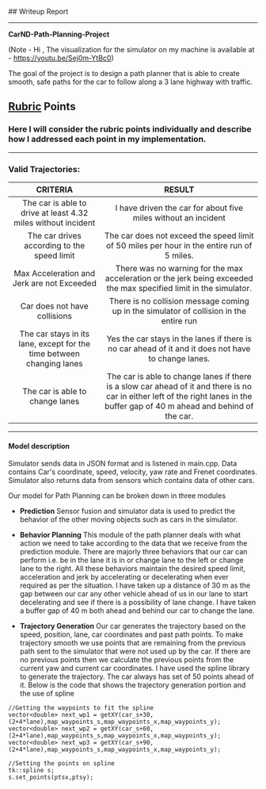 ﻿﻿## Writeup Report

---

**CarND-Path-Planning-Project**

(Note - Hi , The visualization for the simulator on my machine is available at - https://youtu.be/Sej0m-YtBc0)

The goal of the project is to design a path planner that is able to create smooth, safe paths for the car to follow along a 3 lane highway with traffic.

## [Rubric](https://review.udacity.com/#!/rubrics/896/view) Points
### Here I will consider the rubric points individually and describe how I addressed each point in my implementation.  

---
### Valid Trajectories:
 CRITERIA|RESULT|
|:--------------:|:------------:|
|The car is able to drive at least 4.32 miles without incident|I have driven the car for about five miles without an incident|
|The car drives according to the speed limit|The car does not exceed the speed limit of 50 miles per hour in the entire run of 5 miles.|
|Max Acceleration and Jerk are not Exceeded|There was no warning for the max acceleration or the jerk being exceeded the max specified limit in the simulator. |
|Car does not have collisions| There is no collision message coming up in the simulator of collision in the entire run|
|The car stays in its lane, except for the time between changing lanes|Yes the car stays in the lanes if there is no car ahead of it and it does not have to change lanes.|
|The car is able to change lanes|The car is able to change lanes if there is a slow car ahead of it and there is no car in either left of the right lanes in the buffer gap of 40 m ahead and behind of the car.|

---
#### Model description

Simulator sends data in JSON format and is listened in main.cpp. Data contains Car's coordinate, speed, velocity, yaw rate and Frenet coordinates. Simulator also returns data from sensors which contains data of other cars.

Our model for Path Planning can be broken down in three modules

-   **Prediction**  Sensor fusion and simulator data is used to predict the behavior of the other moving objects such as cars in the simulator.
    
-   **Behavior Planning**  This module of the path planner deals with what action we need to take according to the data that we receive from the prediction module. There are majorly three behaviors that our car can perform i.e. be in the lane it is in or change lane to the left or change lane to the right. All these behaviors maintain the desired speed limit, acceleration and jerk by accelerating or decelerating when ever required as per the situation. I have taken up a distance of 30 m as the gap between our car any other vehicle ahead of us in our lane to start decelerating and see if there is a possibility of lane change. I have taken a buffer gap of 40 m both ahead and behind our car to change the lane. 
    
-   **Trajectory Generation**  Our car generates the trajectory based on the speed, position, lane, car coordinates and past path points. To make trajectory smooth we use points that are remaining from the previous path sent to the simulator that were not used up by the car. If there are no previous points then we calculate the previous points from the current yaw and current car coordinates. I have used the spline library to generate the trajectory. The car always has set of 50 points ahead of it.
Below is the code that shows the trajectory generation portion and the use of spline
```
//Getting the waypoints to fit the spline
vector<double> next_wp1 = getXY(car_s+30,(2+4*lane),map_waypoints_s,map_waypoints_x,map_waypoints_y);
vector<double> next_wp2 = getXY(car_s+60,(2+4*lane),map_waypoints_s,map_waypoints_x,map_waypoints_y);
vector<double> next_wp3 = getXY(car_s+90,(2+4*lane),map_waypoints_s,map_waypoints_x,map_waypoints_y);

//Setting the points on spline
tk::spline s;
s.set_points(ptsx,ptsy);

``` 
